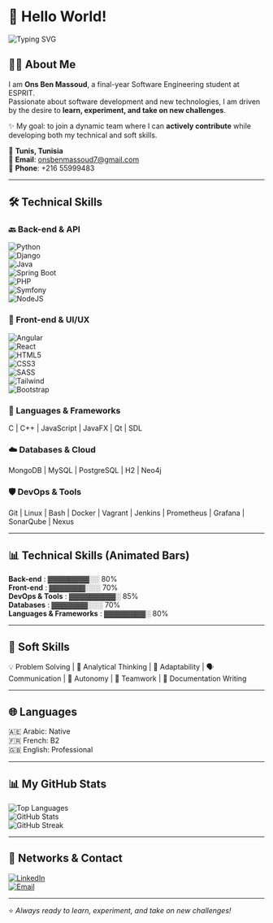 # 👋 Hello World!  

![Typing SVG](https://readme-typing-svg.herokuapp.com/?lines=Software+Engineering+Student;Passionate+About+Technology;Always+Eager+for+New+Challenges&center=true&width=500&height=50)

## 🧑‍💻 About Me
I am **Ons Ben Massoud**, a final-year Software Engineering student at ESPRIT.  
Passionate about software development and new technologies, I am driven by the desire to **learn, experiment, and take on new challenges**.  

✨ My goal: to join a dynamic team where I can **actively contribute** while developing both my technical and soft skills.  

📍 **Tunis, Tunisia**  
📧 **Email**: [onsbenmassoud7@gmail.com](mailto:onsbenmassoud7@gmail.com)  
📱 **Phone**: +216 55999483  

---

## 🛠️ Technical Skills

### 🔙 Back-end & API
![Python](https://img.shields.io/badge/-Python-3776AB?style=for-the-badge&logo=python&logoColor=white&labelColor=white&color=3776AB&animation=twinkle)  
![Django](https://img.shields.io/badge/-Django-092E20?style=for-the-badge&logo=django&logoColor=white&animation=twinkle)  
![Java](https://img.shields.io/badge/-Java-007396?style=for-the-badge&logo=java&logoColor=white&animation=twinkle)  
![Spring Boot](https://img.shields.io/badge/-SpringBoot-6DB33F?style=for-the-badge&logo=springboot&logoColor=white&animation=twinkle)  
![PHP](https://img.shields.io/badge/-PHP-777BB4?style=for-the-badge&logo=php&logoColor=white&animation=twinkle)  
![Symfony](https://img.shields.io/badge/-Symfony-000000?style=for-the-badge&logo=symfony&logoColor=white&animation=twinkle)  
![NodeJS](https://img.shields.io/badge/-Node.js-339933?style=for-the-badge&logo=node.js&logoColor=white&animation=twinkle)  

### 🎨 Front-end & UI/UX
![Angular](https://img.shields.io/badge/-Angular-DD0031?style=for-the-badge&logo=angular&logoColor=white&animation=twinkle)  
![React](https://img.shields.io/badge/-React-61DAFB?style=for-the-badge&logo=react&logoColor=black&animation=twinkle)  
![HTML5](https://img.shields.io/badge/-HTML5-E34F26?style=for-the-badge&logo=html5&logoColor=white&animation=twinkle)  
![CSS3](https://img.shields.io/badge/-CSS3-1572B6?style=for-the-badge&logo=css3&logoColor=white&animation=twinkle)  
![SASS](https://img.shields.io/badge/-SASS-CC6699?style=for-the-badge&logo=sass&logoColor=white&animation=twinkle)  
![Tailwind](https://img.shields.io/badge/-TailwindCSS-06B6D4?style=for-the-badge&logo=tailwindcss&logoColor=white&animation=twinkle)  
![Bootstrap](https://img.shields.io/badge/-Bootstrap-7952B3?style=for-the-badge&logo=bootstrap&logoColor=white&animation=twinkle)  

### 🧠 Languages & Frameworks
C | C++ | JavaScript | JavaFX | Qt | SDL  

### ☁️ Databases & Cloud
MongoDB | MySQL | PostgreSQL | H2 | Neo4j  

### 🛡️ DevOps & Tools
Git | Linux | Bash | Docker | Vagrant | Jenkins | Prometheus | Grafana | SonarQube | Nexus  

---

## 📊 Technical Skills (Animated Bars)

**Back-end** : ▓▓▓▓▓▓▓▓░░ 80%  
**Front-end** : ▓▓▓▓▓▓▓░░░ 70%  
**DevOps & Tools** : ▓▓▓▓▓▓▓▓▓░ 85%  
**Databases** : ▓▓▓▓▓▓▓░░░ 70%  
**Languages & Frameworks** : ▓▓▓▓▓▓▓▓░ 80%

---

## 🧠 Soft Skills
💡 Problem Solving | 🧠 Analytical Thinking | 🔄 Adaptability | 🗣️ Communication | 🚀 Autonomy | 🤝 Teamwork | 📝 Documentation Writing  

---

## 🌐 Languages
🇦🇪 Arabic: Native  
🇫🇷 French: B2  
🇬🇧 English: Professional  

---

## 📊 My GitHub Stats

![Top Languages](https://github-readme-stats.vercel.app/api/top-langs/?username=onsben19&layout=compact&theme=radical)  
![GitHub Stats](https://github-readme-stats.vercel.app/api?username=onsben19&show_icons=true&count_private=true&theme=radical)  
![GitHub Streak](https://github-readme-streak-stats.herokuapp.com/?user=onsben19&theme=radical)  

---

## 🌟 Networks & Contact
[![LinkedIn](https://img.shields.io/badge/-LinkedIn-0077B5?style=for-the-badge&logo=linkedin&logoColor=white&animation=glow)](https://www.linkedin.com/in/onsbenmassoud)  
[![Email](https://img.shields.io/badge/-Email-D14836?style=for-the-badge&logo=gmail&logoColor=white&animation=glow)](mailto:onsbenmassoud7@gmail.com)  

---

⭐ *Always ready to learn, experiment, and take on new challenges!*
